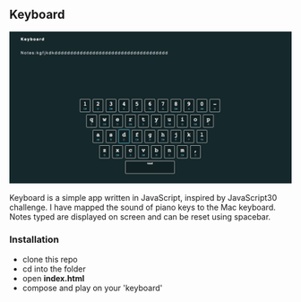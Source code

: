 ## Keyboard
![alt tag](style/ScreenShot.png)

Keyboard is a simple app written in JavaScript, inspired by JavaScript30 challenge. I have mapped the sound of piano keys to the Mac keyboard. Notes typed are displayed on screen and can be reset using spacebar.

### Installation
- clone this repo
- cd into the folder
- open **index.html**
- compose and play on your 'keyboard'

